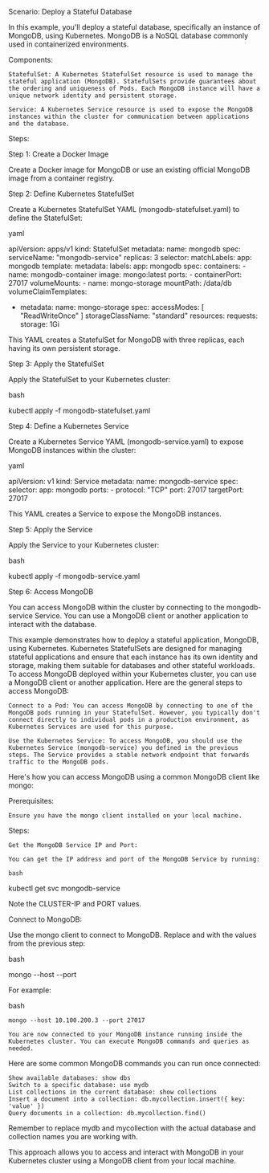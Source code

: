 Scenario: Deploy a Stateful Database

In this example, you'll deploy a stateful database, specifically an instance of MongoDB, using Kubernetes. MongoDB is a NoSQL database commonly used in containerized environments.

Components:

    StatefulSet: A Kubernetes StatefulSet resource is used to manage the stateful application (MongoDB). StatefulSets provide guarantees about the ordering and uniqueness of Pods. Each MongoDB instance will have a unique network identity and persistent storage.

    Service: A Kubernetes Service resource is used to expose the MongoDB instances within the cluster for communication between applications and the database.

Steps:

Step 1: Create a Docker Image

Create a Docker image for MongoDB or use an existing official MongoDB image from a container registry.

Step 2: Define Kubernetes StatefulSet

Create a Kubernetes StatefulSet YAML (mongodb-statefulset.yaml) to define the StatefulSet:

yaml

apiVersion: apps/v1
kind: StatefulSet
metadata:
  name: mongodb
spec:
  serviceName: "mongodb-service"
  replicas: 3
  selector:
    matchLabels:
      app: mongodb
  template:
    metadata:
      labels:
        app: mongodb
    spec:
      containers:
      - name: mongodb-container
        image: mongo:latest
        ports:
        - containerPort: 27017
        volumeMounts:
        - name: mongo-storage
          mountPath: /data/db
  volumeClaimTemplates:
  - metadata:
      name: mongo-storage
    spec:
      accessModes: [ "ReadWriteOnce" ]
      storageClassName: "standard"
      resources:
        requests:
          storage: 1Gi

This YAML creates a StatefulSet for MongoDB with three replicas, each having its own persistent storage.

Step 3: Apply the StatefulSet

Apply the StatefulSet to your Kubernetes cluster:

bash

kubectl apply -f mongodb-statefulset.yaml

Step 4: Define a Kubernetes Service

Create a Kubernetes Service YAML (mongodb-service.yaml) to expose MongoDB instances within the cluster:

yaml

apiVersion: v1
kind: Service
metadata:
  name: mongodb-service
spec:
  selector:
    app: mongodb
  ports:
    - protocol: "TCP"
      port: 27017
      targetPort: 27017

This YAML creates a Service to expose the MongoDB instances.

Step 5: Apply the Service

Apply the Service to your Kubernetes cluster:

bash

kubectl apply -f mongodb-service.yaml

Step 6: Access MongoDB

You can access MongoDB within the cluster by connecting to the mongodb-service Service. You can use a MongoDB client or another application to interact with the database.

This example demonstrates how to deploy a stateful application, MongoDB, using Kubernetes. Kubernetes StatefulSets are designed for managing stateful applications and ensure that each instance has its own identity and storage, making them suitable for databases and other stateful workloads.
To access MongoDB deployed within your Kubernetes cluster, you can use a MongoDB client or another application. Here are the general steps to access MongoDB:

    Connect to a Pod: You can access MongoDB by connecting to one of the MongoDB pods running in your StatefulSet. However, you typically don't connect directly to individual pods in a production environment, as Kubernetes Services are used for this purpose.

    Use the Kubernetes Service: To access MongoDB, you should use the Kubernetes Service (mongodb-service) you defined in the previous steps. The Service provides a stable network endpoint that forwards traffic to the MongoDB pods.

Here's how you can access MongoDB using a common MongoDB client like mongo:

Prerequisites:

    Ensure you have the mongo client installed on your local machine.

Steps:

    Get the MongoDB Service IP and Port:

    You can get the IP address and port of the MongoDB Service by running:

    bash

kubectl get svc mongodb-service

Note the CLUSTER-IP and PORT values.

Connect to MongoDB:

Use the mongo client to connect to MongoDB. Replace <CLUSTER-IP> and <PORT> with the values from the previous step:

bash

mongo --host <CLUSTER-IP> --port <PORT>

For example:

bash

    mongo --host 10.100.200.3 --port 27017

    You are now connected to your MongoDB instance running inside the Kubernetes cluster. You can execute MongoDB commands and queries as needed.

Here are some common MongoDB commands you can run once connected:

    Show available databases: show dbs
    Switch to a specific database: use mydb
    List collections in the current database: show collections
    Insert a document into a collection: db.mycollection.insert({ key: 'value' })
    Query documents in a collection: db.mycollection.find()

Remember to replace mydb and mycollection with the actual database and collection names you are working with.

This approach allows you to access and interact with MongoDB in your Kubernetes cluster using a MongoDB client from your local machine.
